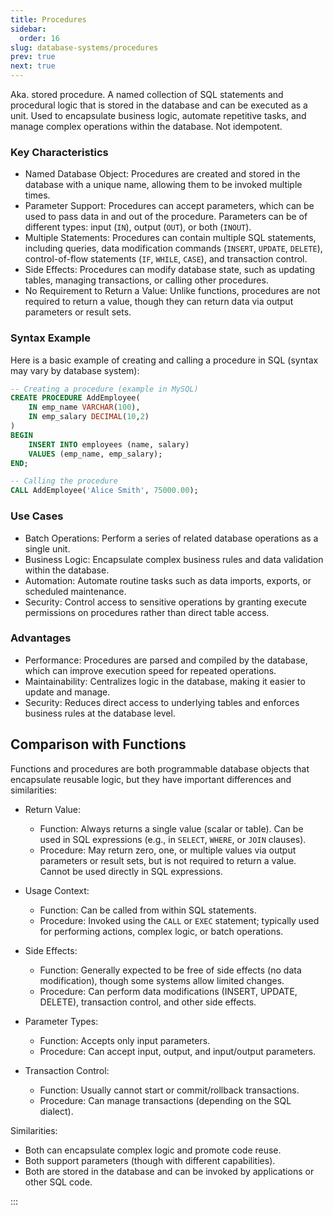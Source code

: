 ```yaml
---
title: Procedures
sidebar:
  order: 16
slug: database-systems/procedures
prev: true
next: true
---
```



Aka. stored procedure. A named collection of SQL statements and procedural logic that is stored in the database and can be executed as a unit. Used to encapsulate business logic, automate repetitive tasks, and manage complex operations within the database. Not idempotent.

### Key Characteristics

- Named Database Object: Procedures are created and stored in the database with a unique name, allowing them to be invoked multiple times.
- Parameter Support: Procedures can accept parameters, which can be used to pass data in and out of the procedure. Parameters can be of different types: input (`IN`), output (`OUT`), or both (`INOUT`).
- Multiple Statements: Procedures can contain multiple SQL statements, including queries, data modification commands (`INSERT`, `UPDATE`, `DELETE`), control-of-flow statements (`IF`, `WHILE`, `CASE`), and transaction control.
- Side Effects: Procedures can modify database state, such as updating tables, managing transactions, or calling other procedures.
- No Requirement to Return a Value: Unlike functions, procedures are not required to return a value, though they can return data via output parameters or result sets.

### Syntax Example

Here is a basic example of creating and calling a procedure in SQL (syntax may vary by database system):

```sql
-- Creating a procedure (example in MySQL)
CREATE PROCEDURE AddEmployee(
    IN emp_name VARCHAR(100),
    IN emp_salary DECIMAL(10,2)
)
BEGIN
    INSERT INTO employees (name, salary)
    VALUES (emp_name, emp_salary);
END;

-- Calling the procedure
CALL AddEmployee('Alice Smith', 75000.00);
```

### Use Cases

- Batch Operations: Perform a series of related database operations as a single unit.
- Business Logic: Encapsulate complex business rules and data validation within the database.
- Automation: Automate routine tasks such as data imports, exports, or scheduled maintenance.
- Security: Control access to sensitive operations by granting execute permissions on procedures rather than direct table access.

### Advantages

- Performance: Procedures are parsed and compiled by the database, which can improve execution speed for repeated operations.
- Maintainability: Centralizes logic in the database, making it easier to update and manage.
- Security: Reduces direct access to underlying tables and enforces business rules at the database level.

## Comparison with Functions

Functions and procedures are both programmable database objects that encapsulate reusable logic, but they have important differences and similarities:

- Return Value:
  - Function: Always returns a single value (scalar or table). Can be used in SQL expressions (e.g., in `SELECT`, `WHERE`, or `JOIN` clauses).
  - Procedure: May return zero, one, or multiple values via output parameters or result sets, but is not required to return a value. Cannot be used directly in SQL expressions.

- Usage Context:
  - Function: Can be called from within SQL statements.
  - Procedure: Invoked using the `CALL` or `EXEC` statement; typically used for performing actions, complex logic, or batch operations.

- Side Effects:
  - Function: Generally expected to be free of side effects (no data modification), though some systems allow limited changes.
  - Procedure: Can perform data modifications (INSERT, UPDATE, DELETE), transaction control, and other side effects.

- Parameter Types:
  - Function: Accepts only input parameters.
  - Procedure: Can accept input, output, and input/output parameters.

- Transaction Control:
  - Function: Usually cannot start or commit/rollback transactions.
  - Procedure: Can manage transactions (depending on the SQL dialect).

Similarities:
- Both can encapsulate complex logic and promote code reuse.
- Both support parameters (though with different capabilities).
- Both are stored in the database and can be invoked by applications or other SQL code.

:::
